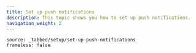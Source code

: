 ```yaml
---
title: Set up push notifications
description: This topic shows you how to set up push notifications.
navigation_weight: 2
---
```


```tabbed_content
source: _tabbed/setup/set-up-push-notifications
frameless: false
```
